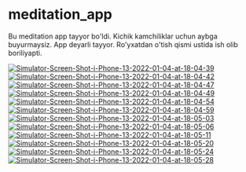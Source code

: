 # meditation_app

Bu meditation app tayyor bo'ldi. Kichik kamchiliklar uchun aybga buyurmaysiz.
App deyarli tayyor. Ro'yxatdan o'tish qismi ustida ish olib boriliyapti.


<a href="https://ibb.co/PcPB3R4"><img src="https://i.ibb.co/zXBKj1b/Simulator-Screen-Shot-i-Phone-13-2022-01-04-at-18-04-39.png" alt="Simulator-Screen-Shot-i-Phone-13-2022-01-04-at-18-04-39" border="0"></a>
<a href="https://ibb.co/5vp4Dfp"><img src="https://i.ibb.co/mtZTsMZ/Simulator-Screen-Shot-i-Phone-13-2022-01-04-at-18-04-42.png" alt="Simulator-Screen-Shot-i-Phone-13-2022-01-04-at-18-04-42" border="0"></a>
<a href="https://ibb.co/vYktH83"><img src="https://i.ibb.co/8c9h0Vr/Simulator-Screen-Shot-i-Phone-13-2022-01-04-at-18-04-47.png" alt="Simulator-Screen-Shot-i-Phone-13-2022-01-04-at-18-04-47" border="0"></a>
<a href="https://ibb.co/NnVDBm5"><img src="https://i.ibb.co/n8gdJn9/Simulator-Screen-Shot-i-Phone-13-2022-01-04-at-18-04-49.png" alt="Simulator-Screen-Shot-i-Phone-13-2022-01-04-at-18-04-49" border="0"></a>
<a href="https://ibb.co/GPScsY1"><img src="https://i.ibb.co/9Y5swKf/Simulator-Screen-Shot-i-Phone-13-2022-01-04-at-18-04-54.png" alt="Simulator-Screen-Shot-i-Phone-13-2022-01-04-at-18-04-54" border="0"></a>
<a href="https://ibb.co/qJv3VnF"><img src="https://i.ibb.co/TWsxdTq/Simulator-Screen-Shot-i-Phone-13-2022-01-04-at-18-04-59.png" alt="Simulator-Screen-Shot-i-Phone-13-2022-01-04-at-18-04-59" border="0"></a>
<a href="https://ibb.co/wJnYLfx"><img src="https://i.ibb.co/n3XR0F5/Simulator-Screen-Shot-i-Phone-13-2022-01-04-at-18-05-03.png" alt="Simulator-Screen-Shot-i-Phone-13-2022-01-04-at-18-05-03" border="0"></a>
<a href="https://ibb.co/pJsTwSj"><img src="https://i.ibb.co/zGLgxzV/Simulator-Screen-Shot-i-Phone-13-2022-01-04-at-18-05-06.png" alt="Simulator-Screen-Shot-i-Phone-13-2022-01-04-at-18-05-06" border="0"></a>
<a href="https://ibb.co/hWWkh9m"><img src="https://i.ibb.co/855JTs7/Simulator-Screen-Shot-i-Phone-13-2022-01-04-at-18-05-11.png" alt="Simulator-Screen-Shot-i-Phone-13-2022-01-04-at-18-05-11" border="0"></a>
<a href="https://ibb.co/6yvzXhG"><img src="https://i.ibb.co/nw39P24/Simulator-Screen-Shot-i-Phone-13-2022-01-04-at-18-05-20.png" alt="Simulator-Screen-Shot-i-Phone-13-2022-01-04-at-18-05-20" border="0"></a>
<a href="https://ibb.co/gdDLMtx"><img src="https://i.ibb.co/ScK4XVz/Simulator-Screen-Shot-i-Phone-13-2022-01-04-at-18-05-24.png" alt="Simulator-Screen-Shot-i-Phone-13-2022-01-04-at-18-05-24" border="0"></a>
<a href="https://ibb.co/n8jzqDY"><img src="https://i.ibb.co/Pzgws5P/Simulator-Screen-Shot-i-Phone-13-2022-01-04-at-18-05-28.png" alt="Simulator-Screen-Shot-i-Phone-13-2022-01-04-at-18-05-28" border="0"></a>

